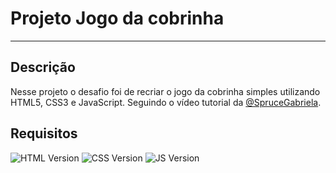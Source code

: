 # Projeto Jogo da cobrinha

<hr />

## Descrição

Nesse projeto o desafio foi de recriar o jogo da cobrinha simples utilizando HTML5, CSS3 e JavaScript. Seguindo o vídeo tutorial da <a href="https://github.com/SpruceGabriela">@SpruceGabriela</a>.

## Requisitos

![HTML Version](https://img.shields.io/static/v1?label=HTML&message=5&color=blue) 
![CSS Version](https://img.shields.io/static/v1?label=CSS&message=3&color=purple) 
![JS Version](https://img.shields.io/static/v1?label=JS&message=ES6&color=green) 


